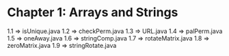 # Chapter 1: Arrays and Strings 
1.1 => isUnique.java 
1.2 => checkPerm.java
1.3 => URL.java
1.4 => palPerm.java
1.5 => oneAway.java
1.6 => stringComp.java
1.7 => rotateMatrix.java
1.8 => zeroMatrix.java
1.9 => stringRotate.java
